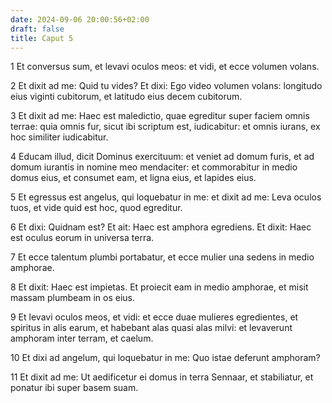 ```yaml
---
date: 2024-09-06 20:00:56+02:00
draft: false
title: Caput 5
---
```





1 Et conversus sum, et levavi oculos meos: et vidi, et ecce volumen volans.

2 Et dixit ad me: Quid tu vides? Et dixi: Ego video volumen volans: longitudo eius viginti cubitorum, et latitudo eius decem cubitorum.

3 Et dixit ad me: Haec est maledictio, quae egreditur super faciem omnis terrae: quia omnis fur, sicut ibi scriptum est, iudicabitur: et omnis iurans, ex hoc similiter iudicabitur.

4 Educam illud, dicit Dominus exercituum: et veniet ad domum furis, et ad domum iurantis in nomine meo mendaciter: et commorabitur in medio domus eius, et consumet eam, et ligna eius, et lapides eius.

5 Et egressus est angelus, qui loquebatur in me: et dixit ad me: Leva oculos tuos, et vide quid est hoc, quod egreditur.

6 Et dixi: Quidnam est? Et ait: Haec est amphora egrediens. Et dixit: Haec est oculus eorum in universa terra.

7 Et ecce talentum plumbi portabatur, et ecce mulier una sedens in medio amphorae.

8 Et dixit: Haec est impietas. Et proiecit eam in medio amphorae, et misit massam plumbeam in os eius.

9 Et levavi oculos meos, et vidi: et ecce duae mulieres egredientes, et spiritus in alis earum, et habebant alas quasi alas milvi: et levaverunt amphoram inter terram, et caelum.

10 Et dixi ad angelum, qui loquebatur in me: Quo istae deferunt amphoram?

11 Et dixit ad me: Ut aedificetur ei domus in terra Sennaar, et stabiliatur, et ponatur ibi super basem suam.

